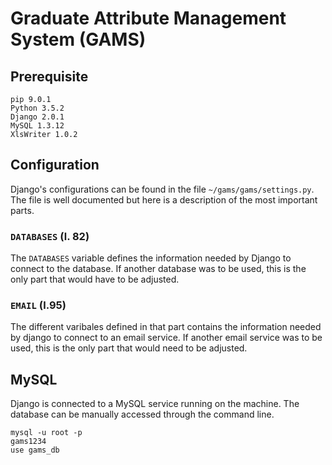 # Graduate Attribute Management System (GAMS)

## Prerequisite
```
pip 9.0.1
Python 3.5.2
Django 2.0.1
MySQL 1.3.12
XlsWriter 1.0.2
```

## Configuration
Django's configurations can be found in the file `~/gams/gams/settings.py`. The file is well documented but here is a description of the most important parts.

### `DATABASES` (l. 82)
The `DATABASES` variable defines the information needed by Django to connect to the database. If another database was to be used, this is the only part that would have to be adjusted.

### `EMAIL` (l.95)
The different varibales defined in that part contains the information needed by django to connect to an email service. If another email service was to be used, this is the only part that would need to be adjusted. 

## MySQL
Django is connected to a MySQL service running on the machine. The database can be manually accessed through the command line.
```
mysql -u root -p
gams1234
use gams_db
```


